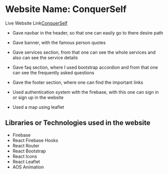 # Website Name: ConquerSelf

Live Website Link[ConquerSelf](https://conquerself-8580b.web.app/)

- Gave navbar in the header, so that one can easily go to there desire path

- Gave banner, with the famous person quotes

- Gave services section, from that one can see the whole services and also can see the service details

- Gave faq section, where I used bootstrap accordion and from that one can see the frequently asked questions

- Gave the footer section, where one can find the important links

- Used authentication system with the firebase, with this one can sign in or sign up in the website

- Used a map using leaflet

## Libraries or Technologies used in the website

- Firebase
- React Firebase Hooks
- React Router
- React Bootstrap
- React Icons
- React Leaflet
- AOS Animation

